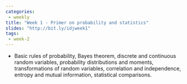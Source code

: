 ```yaml
---
categories:
 - weekly
title: "Week 1 - Primer on probability and statistics"
slides: "http://bit.ly/idjweek1"
tags:
 - week-2
---
```


- Basic rules of probability, Bayes theorem, discrete and continuous random variables, probability distributions and moments, transformations of random variables, correlation and independence, entropy and mutual information, statistical comparisons.
